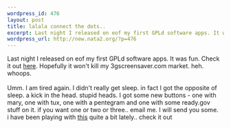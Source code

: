 ```yaml
--- 
wordpress_id: 476
layout: post
title: lalala connect the dots..
excerpt: Last night I released on eof my first GPLd software apps. It was fun. Check it out here. Hopefully it won't kill my 3gscreensaver.com market. heh. whoops. Umm. I am tired again. I didn't really get sleep. in fact I got the opposite of sleep. a kick in the head. stupid heads. I got some new buttons - one with mary, one with tux, one with a pentegra...
wordpress_url: http://new.nata2.org/?p=476
---
```

Last night I released on eof my first GPLd software apps. It was fun. Check it out <a href="http://www.3gcoding.com">here</a>. Hopefully it won't kill my 3gscreensaver.com market. heh. whoops. <br/><br/>Umm. I am tired again. I didn't really get sleep. in fact I got the opposite of sleep. a kick in the head. stupid heads. I got some new buttons - one with mary, one with tux, one with a pentegram and one with some ready.gov stuff on it. if you want one or two or three.. email me. I will send you some. <br/>i have been playing with <a href="http://www.touchgraph.com/TGGoogleBrowser.html">this</a> quite a bit lately.. check it out
